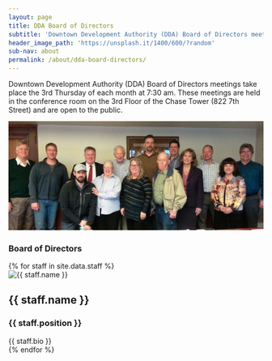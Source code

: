 ```yaml
---
layout: page
title: DDA Board of Directors
subtitle: 'Downtown Development Authority (DDA) Board of Directors meetings take place the 3rd Thursday of each month at 7:30 am. These meetings are held in the conference room on the 3rd Floor of the Chase Tower (822 7th Street) and are open to the public.'
header_image_path: 'https://unsplash.it/1400/600/?random'
sub-nav: about
permalink: /about/dda-board-directors/
---
```



Downtown Development Authority (DDA) Board of Directors meetings take place the 3rd Thursday of each month at 7:30 am. These meetings are held in the conference room on the 3rd Floor of the Chase Tower (822 7th Street) and are open to the public.

![DDA Board of Directors](/uploads/versions/ddaboard---x----1200-512x---.jpg)

### Board of Directors

<div class="staff">
{% for staff in site.data.staff %}
<div class="staff-member">
<img alt="{{ staff.name }}" src="{{ staff.image_path }}" />
<div class="staff-title">
<h2 class="staff-name">{{ staff.name }}</h2>
<h3 class="staff-position">{{ staff.position }}</h3></div>
<div class="staff-bio">{{ staff.bio }}</div>
</div>
{% endfor %}
</div>